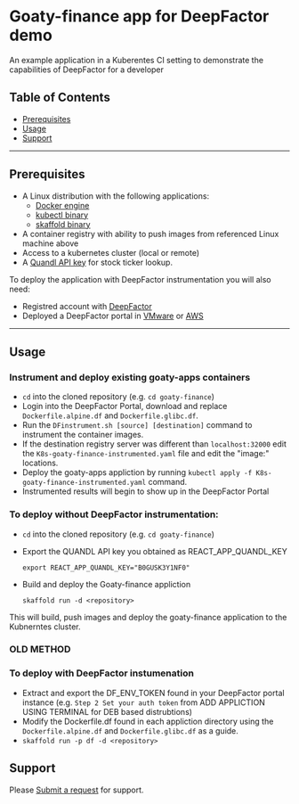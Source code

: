 # Goaty-finance app for DeepFactor demo

An example application in a Kuberentes CI setting to demonstrate the capabilities of DeepFactor for a developer

## Table of Contents

- [Prerequisites](#Prerequisites)
- [Usage](#usage)
- [Support](#support)

---

## Prerequisites

- A Linux distribution with the following applications:
  - [Docker engine](https://docs.docker.com/engine/install/)
  - [kubectl binary](https://kubernetes.io/docs/tasks/tools/install-kubectl/)
  - [skaffold binary](https://skaffold.dev/docs/install/)
- A container registry with ability to push images from referenced Linux machine above
- Access to a kubernetes cluster (local or remote)
- A [Quandl API key](https://docs.quandl.com/docs#section-authentication) for stock ticker lookup.

To deploy the application with DeepFactor instrumentation you will also need:

- Registred account with [DeepFactor](https://my.deepfactor.io/register)
- Deployed a DeepFactor portal in [VMware](https://docs.deepfactor.io/hc/en-us/articles/360052676033-How-to-Install-DeepFactor-on-VMware-ESXi) or [AWS](https://docs.deepfactor.io/hc/en-us/articles/360052479194--Installing-DeepFactor-Using-an-AWS-CloudFormation-Template)

---

## Usage

### Instrument and deploy existing goaty-apps containers 
- `cd` into the cloned repository (e.g. `cd goaty-finance`)  
- Login into the DeepFactor Portal, download and replace `Dockerfile.alpine.df` and `Dockerfile.glibc.df`. 
- Run the `DFinstrument.sh [source] [destination]` command to instrument the container images.
- If the destination registry server was different than `localhost:32000` edit the `K8s-goaty-finance-instrumented.yaml` file and edit the "image:" locations.
- Deploy the goaty-apps appliction by running `kubectl apply -f K8s-goaty-finance-instrumented.yaml` command.
- Instrumented results will begin to show up in the DeepFactor Portal
 

### To deploy without DeepFactor instrumentation:

- `cd` into the cloned repository (e.g. `cd goaty-finance`)
- Export the QUANDL API key you obtained as REACT_APP_QUANDL_KEY

  `export REACT_APP_QUANDL_KEY="B0GUSK3Y1NF0"`

- Build and deploy the Goaty-finance appliction

  `skaffold run -d <repository>`

This will build, push images and deploy the goaty-finance application to the Kubnerntes cluster.


### OLD METHOD
### To deploy with DeepFactor instumenation

- Extract and export the DF_ENV_TOKEN found in your DeepFactor portal instance
  (e.g. `Step 2 Set your auth token` from ADD APPLICTION USING TERMINAL for DEB based distrubtions)
- Modify the Dockerfile.df found in each appliction directory using the `Dockerfile.alpine.df` and `Dockerfile.glibc.df` as a guide.
- `skaffold run -p df -d <repository>`

## Support

Please [Submit a request](https://docs.deepfactor.io/hc/en-us/requests/new) for support.
